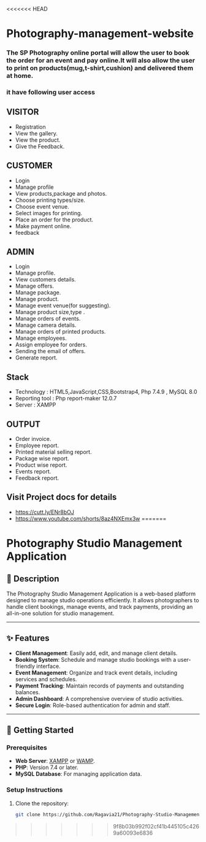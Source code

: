 <<<<<<< HEAD
# Photography-management-website

### The SP Photography online portal will allow the user to book the order  for an event and pay online.It will also allow the user to print on products(mug,t-shirt,cushion)  and delivered them at home.
### it have following user access 

## VISITOR

* Registration
* View the gallery.
* View the product.
* Give the Feedback.

## CUSTOMER

* Login
* Manage profile 
* View products,package and photos.
* Choose  printing types/size.
* Choose event venue.
* Select images for printing.
* Place an order for the product.
* Make payment online.
* feedback

## ADMIN

* Login
* Manage profile.
* View customers details.
* Manage offers.
* Manage package.
* Manage product.
* Manage event venue(for suggesting). 
* Manage product size,type .
* Manage orders of events.
* Manage camera details.
* Manage orders of printed products.
* Manage employees.
* Assign employee for orders.
* Sending the email of offers.
* Generate report.

## Stack  

* Technology : HTML5,JavaScript,CSS,Bootstrap4, Php 7.4.9 , MySQL 8.0
* Reporting tool : Php report-maker 12.0.7
* Server  : XAMPP


## OUTPUT

* Order invoice. 
* Employee report.
* Printed material selling report.
* Package wise report.
* Product wise report.
* Events report.
* Feedback report. 

## Visit Project docs for details 
* https://cutt.ly/ENr8bOJ
* https://www.youtube.com/shorts/8az4NXEmx3w
=======
# Photography Studio Management Application

## 📖 Description
The Photography Studio Management Application is a web-based platform designed to manage studio operations efficiently. It allows photographers to handle client bookings, manage events, and track payments, providing an all-in-one solution for studio management.

---

## ✨ Features
- **Client Management**: Easily add, edit, and manage client details.
- **Booking System**: Schedule and manage studio bookings with a user-friendly interface.
- **Event Management**: Organize and track event details, including services and schedules.
- **Payment Tracking**: Maintain records of payments and outstanding balances.
- **Admin Dashboard**: A comprehensive overview of studio activities.
- **Secure Login**: Role-based authentication for admin and staff.

---

## 🚀 Getting Started

### Prerequisites
- **Web Server**: [XAMPP](https://www.apachefriends.org/index.html) or [WAMP](https://www.wampserver.com/).
- **PHP**: Version 7.4 or later.
- **MySQL Database**: For managing application data.

### Setup Instructions
1. Clone the repository:
   ```bash
   git clone https://github.com/Ragavia21/Photography-Studio-Management-Application.git
>>>>>>> 9f8b03b992f02cf41b445105c4269a60093e6836
